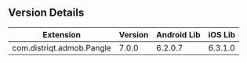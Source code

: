 ## Version Details

| Extension | Version | Android Lib | iOS Lib |
| --- | --- | --- | --- |
| com.distriqt.admob.Pangle | 7.0.0 | 6.2.0.7 | 6.3.1.0 |
